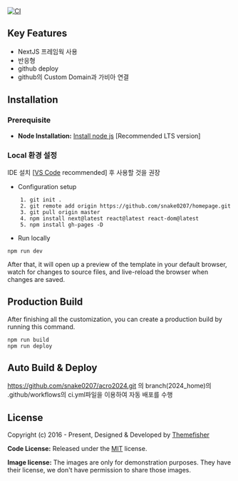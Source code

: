 [![CI](https://github.com/snake0207/acro2024/actions/workflows/ci.yml/badge.svg)](https://github.com/snake0207/acro2024/actions/workflows/ci.yml)

## Key Features

- NextJS 프레임웍 사용
- 반응형
- github deploy
- github의 Custom Domain과 가비아 연결

<!-- installation -->

## Installation

### Prerequisite

- **Node Installation:** [Install node js](https://nodejs.org/en/download/) [Recommended LTS version]

### Local 환경 설정

IDE 설치 [[VS Code](https://code.visualstudio.com/) recommended] 후 사용할 것을 권장

- Configuration setup

```
    1. git init .
    2. git remote add origin https://github.com/snake0207/homepage.git
    3. git pull origin master
    4. npm install next@latest react@latest react-dom@latest
    5. npm install gh-pages -D
```

- Run locally

```
npm run dev
```

After that, it will open up a preview of the template in your default browser, watch for changes to source files, and live-reload the browser when changes are saved.

## Production Build

After finishing all the customization, you can create a production build by running this command.

```
npm run build
npm run deploy
```

## Auto Build & Deploy

https://github.com/snake0207/acro2024.git 의 branch(2024_home)의 .github/workflows의 ci.yml파일을 이용하여 자동 배포를 수행

<!-- licence -->

## License

Copyright (c) 2016 - Present, Designed & Developed by [Themefisher](https://themefisher.com)

**Code License:** Released under the [MIT](https://github.com/themefisher/bigspring-light-nextjs/blob/main/LICENSE) license.

**Image license:** The images are only for demonstration purposes. They have their license, we don't have permission to share those images.
